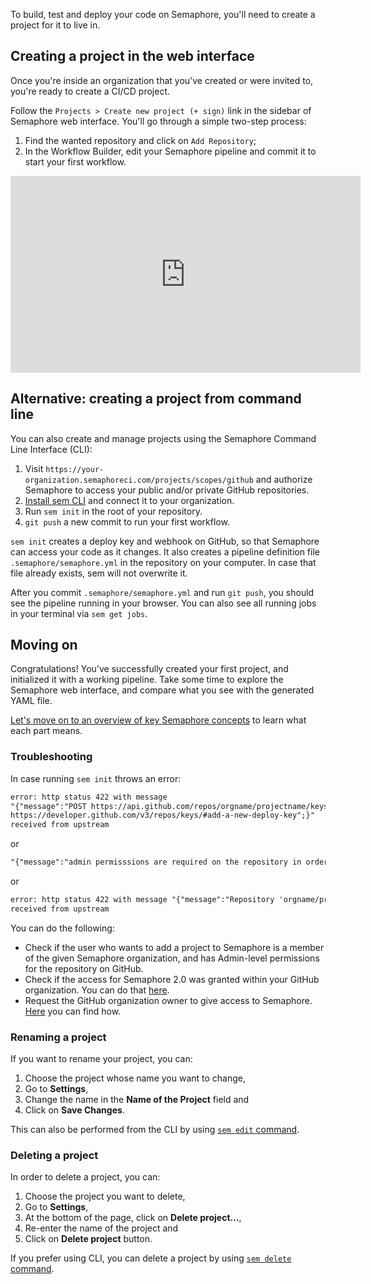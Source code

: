 To build, test and deploy your code on Semaphore, you'll need to
create a project for it to live in.

## Creating a project in the web interface

Once you're inside an organization that you've created or were invited to,
you're ready to create a CI/CD project.

Follow the `Projects > Create new project (+ sign)` link in the sidebar of Semaphore web interface.
You'll go through a simple two-step process:

1. Find the wanted repository and click on `Add Repository`;
2. In the Workflow Builder, edit your Semaphore pipeline and commit it to start your first workflow.

<iframe width="560" height="315" src="https://www.youtube.com/embed/5u3NDj0xBm0" frameborder="0" allow="accelerometer; autoplay; encrypted-media; gyroscope; picture-in-picture" allowfullscreen></iframe>

## Alternative: creating a project from command line

You can also create and manage projects using the Semaphore Command Line
Interface (CLI):

1. Visit `https://your-organization.semaphoreci.com/projects/scopes/github` and
authorize Semaphore to access your public and/or private GitHub repositories.
2. [Install sem CLI][install-cli] and connect it to your organization.
3. Run `sem init` in the root of your repository.
4. `git push` a new commit to run your first workflow.

`sem init` creates a deploy key and webhook on GitHub, so
that Semaphore can access your code as it changes. It also creates a pipeline
definition file `.semaphore/semaphore.yml` in the repository on your computer.
In case that file already exists, sem will not overwrite it.

After you commit `.semaphore/semaphore.yml` and run `git push`, you should see
the pipeline running in your browser. You can also see all running jobs in your
terminal via `sem get jobs`.

## Moving on

Congratulations! You've successfully created your first project,
and initialized it with a working pipeline.
Take some time to explore the Semaphore web interface, and compare what you
see with the generated YAML file.

[Let's move on to an overview of key Semaphore concepts][next] to learn what
each part means.

### Troubleshooting

In case running `sem init` throws an error:

``` txt
error: http status 422 with message
"{"message":"POST https://api.github.com/repos/orgname/projectname/keys: 404 - Not Found // See:
https://developer.github.com/v3/repos/keys/#add-a-new-deploy-key";}"
received from upstream
```

or

``` txt
"{"message":"admin permisssions are required on the repository in order to add the project to Semaphore"}"
```

or

``` txt
error: http status 422 with message "{"message":"Repository 'orgname/projectname' not found"}"
received from upstream
```

You can do the following:

- Check if the user who wants to add a project to Semaphore is a member of the
  given Semaphore organization, and has Admin-level permissions for the
  repository on GitHub.
- Check if the access for Semaphore 2.0 was granted within your GitHub
  organization. You can do that [here][github-connection].
- Request the GitHub organization owner to give access to Semaphore. [Here](https://help.github.com/en/articles/requesting-organization-approval-for-oauth-apps) you can find how.

[next]: https://docs.semaphoreci.com/article/62-concepts
[install-cli]: https://docs.semaphoreci.com/article/53-sem-reference
[github-connection]: https://github.com/settings/connections/applications/328c742132e5407abd7d

### Renaming a project

If you want to rename your project, you can:

1. Choose the project whose name you want to change,
2. Go to **Settings**,
3. Change the name in the **Name of the Project** field and
4. Click on **Save Changes**.

This can also be performed from the CLI by using [`sem edit` command](https://docs.semaphoreci.com/article/53-sem-reference#sem-edit-examples).

### Deleting a project

In order to delete a project, you can:

1. Choose the project you want to delete,
2. Go to **Settings**,
3. At the bottom of the page, click on **Delete project…**,
4. Re-enter the name of the project and
5. Click on **Delete project** button.

If you prefer using CLI, you can delete a project by using [`sem delete` command](https://docs.semaphoreci.com/article/53-sem-reference#sem-delete-example).
